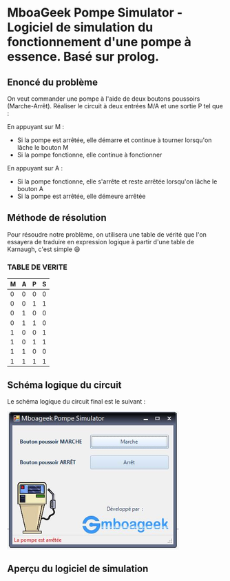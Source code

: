 # MboaGeek Pompe Simulator - Logiciel de simulation du fonctionnement d'une pompe à essence. Basé sur prolog.

## Enoncé du problème
On veut commander une pompe à l'aide de deux boutons poussoirs (Marche-Arrêt). Réaliser le circuit à deux entrées M/A et 
une sortie P tel que : 

En appuyant sur M : 
- Si la pompe est arrêtée, elle démarre et continue à tourner lorsqu'on lâche le bouton M
- Si la pompe fonctionne, elle continue à fonctionner

En appuyant sur A : 
- Si la pompe fonctionne, elle s'arrête et reste arrêtée lorsqu'on lâche le bouton A
- Si la pompe est arrêtée, elle démeure arrêtée

## Méthode de résolution
Pour résoudre notre problème, on utilisera une table de vérité que l'on essayera de traduire en expression logique à 
partir d'une table de Karnaugh, c'est simple :smile:

### TABLE DE VERITE

M | A | P | S
---- | ---- | ---- | ----
0 | 0 | 0 | 0
0 | 0 | 1 | 1
0 | 1 | 0 | 0
0 | 1 | 1 | 0
1 | 0 | 0 | 1
1 | 0 | 1 | 1
1 | 1 | 0 | 0
1 | 1 | 1 | 1


## Schéma logique du circuit
Le schéma logique du circuit final est le suivant : 

![Image du circuitLogique](https://raw.githubusercontent.com/BlackstarMC97/dit_mboageek_pompelogique/master/PompeEssence%20Logique/bin/pompesim1.JPG)

## Aperçu du logiciel de simulation
